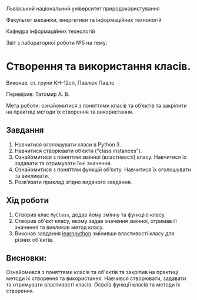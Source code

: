 Львівський національний університет природокористування

Факультет механіки, енергетики та інформаційних технологій

Кафедра інформаційних технологій

Звіт з лабораторної роботи №5 на тему:

# Створення та використання класів.

Виконав: ст. групи КН-12сп, Павлюх Павло

Перевірив: Татомир А. В.

Мета роботи: ознайомитися з поняттями класів та об’єктів та закріпити на практиці методи їх створення та використання.


## Завдання
1. Навчитися оголошувати класи в Python 3.
2. Навчитися створювати об’єкти (“class instances”).
3. Ознайомитися з поняттям змінної (властивості) класу. Навчитися їх задавати та отримувати їхні значення.
4. Ознайомитися з поняттям функцій об’єкту. Навчитися їх оголошувати та викликати.
5. Розв’язати приклад згідно виданого завдання.


## Хід роботи
1. Створив клас `MyClass`, додав йому змінну та функцію класу.
2. Створив об'єкт класу, якому задав значення змінної, отримав її значення та викликав метод класу.
3. Виконав завдання [learnpython](learnpython.org) змінивши властивості класу для різних об'єктів.


## Висновки:
Ознайомився з поняттями класів та об'єктів та закріпив на практиці методи їх створення та використання.
Навчився створювати, задавати та отримувати властивості класів. Освоїв функції класів та методи їх створення.
